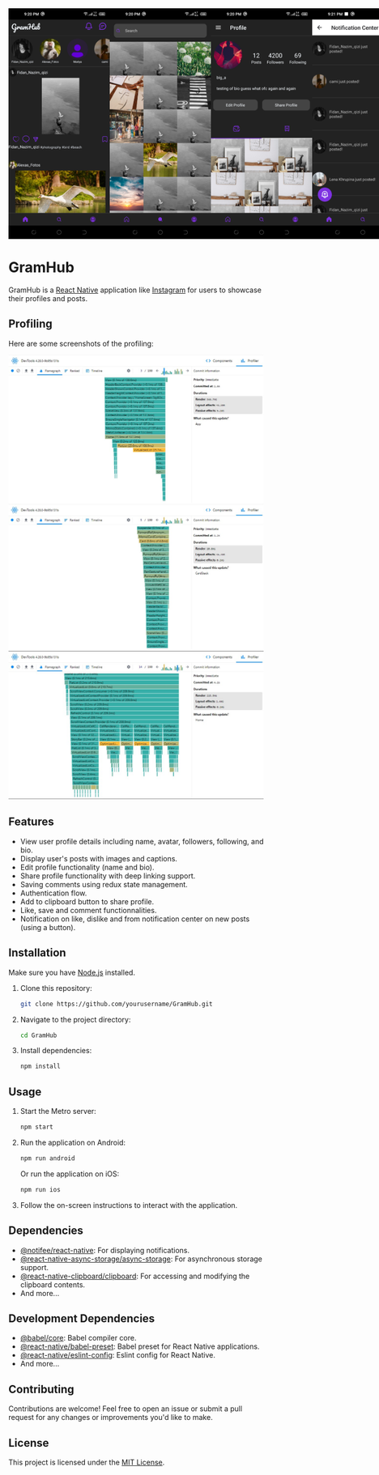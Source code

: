 <div style="display: flex; justify-content: space-between;">
   <img src="screenshots/Screenshot_20240411-212040.png" alt="HomeScreen" width="200">
   <img src="screenshots/Screenshot_20240411-212048.png" alt="SearchScreen" width="200">
   <img src="screenshots/Screenshot_20240411-212054.png" alt="ProfileScreen" width="200">
   <img src="screenshots/Screenshot_20240411-212129.png" alt="[NotificationCenter" width="200">
   <img src="screenshots/Screenshot_20240411-212108.png" alt="EditProfile" width="200">
   <img src="screenshots/Screenshot_20240411-212059.png" alt="Favorites" width="200">
   <img src="screenshots/Screenshot_20240411-212147.png" alt="Comments" width="200">
   <img src="screenshots/Screenshot_20240411-212218.png" alt="Post" width="200">
</div>

# GramHub

GramHub is a [React Native](https://reactnative.dev/) application like [Instagram](https://www.instagram.com/) for users to showcase their profiles and posts.

## Profiling

Here are some screenshots of the profiling:

![Profiling1](screenshots/rndevtoolssc1.jpg)
![Profiling2](screenshots/rndevtoolssc2.jpg)
![Profiling3](screenshots/rndevtoolssc3.jpg)

## Features

- View user profile details including name, avatar, followers, following, and bio.
- Display user's posts with images and captions.
- Edit profile functionality (name and bio).
- Share profile functionality with deep linking support.
- Saving comments using redux state management.
- Authentication flow.
- Add to clipboard button to share profile.
- Like, save and comment functionnalities.
- Notification on like, dislike and from notification center on new posts (using a button).

## Installation

Make sure you have [Node.js](https://nodejs.org/) installed.

1. Clone this repository:

   ```bash
   git clone https://github.com/yourusername/GramHub.git
   ```

2. Navigate to the project directory:

   ```bash
   cd GramHub
   ```

3. Install dependencies:

   ```bash
   npm install
   ```

## Usage

1. Start the Metro server:

   ```bash
   npm start
   ```

2. Run the application on Android:

   ```bash
   npm run android
   ```

   Or run the application on iOS:

   ```bash
   npm run ios
   ```

3. Follow the on-screen instructions to interact with the application.

## Dependencies

- [@notifee/react-native](https://www.npmjs.com/package/@notifee/react-native): For displaying notifications.
- [@react-native-async-storage/async-storage](https://www.npmjs.com/package/@react-native-async-storage/async-storage): For asynchronous storage support.
- [@react-native-clipboard/clipboard](https://www.npmjs.com/package/@react-native-clipboard/clipboard): For accessing and modifying the clipboard contents.
- And more...

## Development Dependencies

- [@babel/core](https://www.npmjs.com/package/@babel/core): Babel compiler core.
- [@react-native/babel-preset](https://www.npmjs.com/package/@react-native/babel-preset): Babel preset for React Native applications.
- [@react-native/eslint-config](https://www.npmjs.com/package/@react-native/eslint-config): Eslint config for React Native.
- And more...

## Contributing

Contributions are welcome! Feel free to open an issue or submit a pull request for any changes or improvements you'd like to make.

## License

This project is licensed under the [MIT License](LICENSE).
